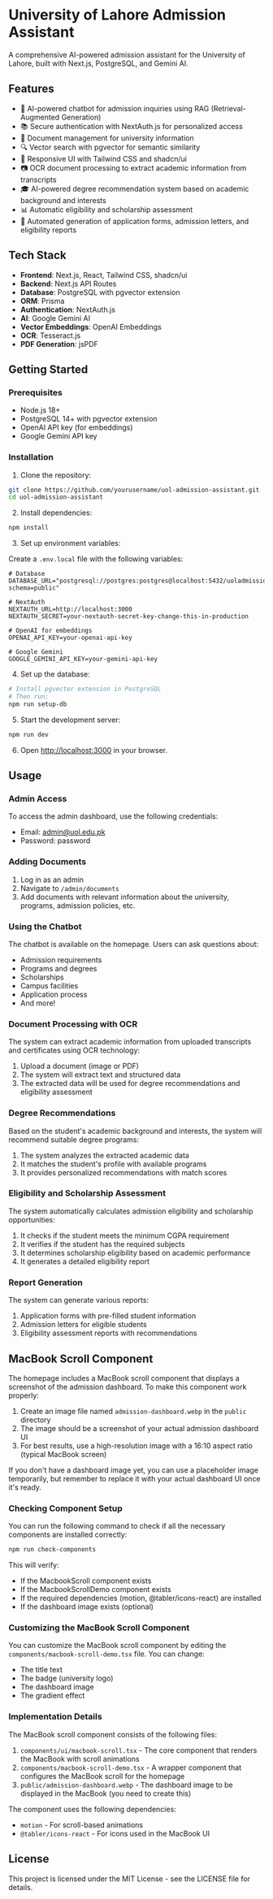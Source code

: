 # University of Lahore Admission Assistant

A comprehensive AI-powered admission assistant for the University of Lahore, built with Next.js, PostgreSQL, and Gemini AI.

## Features

- 🤖 AI-powered chatbot for admission inquiries using RAG (Retrieval-Augmented Generation)
- 📚 Secure authentication with NextAuth.js for personalized access
- 📝 Document management for university information
- 🔍 Vector search with pgvector for semantic similarity
- 📱 Responsive UI with Tailwind CSS and shadcn/ui
- 📷 OCR document processing to extract academic information from transcripts
- 🎓 AI-powered degree recommendation system based on academic background and interests
- 📊 Automatic eligibility and scholarship assessment
- 📄 Automated generation of application forms, admission letters, and eligibility reports

## Tech Stack

- **Frontend**: Next.js, React, Tailwind CSS, shadcn/ui
- **Backend**: Next.js API Routes
- **Database**: PostgreSQL with pgvector extension
- **ORM**: Prisma
- **Authentication**: NextAuth.js
- **AI**: Google Gemini AI
- **Vector Embeddings**: OpenAI Embeddings
- **OCR**: Tesseract.js
- **PDF Generation**: jsPDF

## Getting Started

### Prerequisites

- Node.js 18+
- PostgreSQL 14+ with pgvector extension
- OpenAI API key (for embeddings)
- Google Gemini API key

### Installation

1. Clone the repository:

```bash
git clone https://github.com/yourusername/uol-admission-assistant.git
cd uol-admission-assistant
```

2. Install dependencies:

```bash
npm install
```

3. Set up environment variables:

Create a `.env.local` file with the following variables:

```
# Database
DATABASE_URL="postgresql://postgres:postgres@localhost:5432/uoladmission?schema=public"

# NextAuth
NEXTAUTH_URL=http://localhost:3000
NEXTAUTH_SECRET=your-nextauth-secret-key-change-this-in-production

# OpenAI for embeddings
OPENAI_API_KEY=your-openai-api-key

# Google Gemini
GOOGLE_GEMINI_API_KEY=your-gemini-api-key
```

4. Set up the database:

```bash
# Install pgvector extension in PostgreSQL
# Then run:
npm run setup-db
```

5. Start the development server:

```bash
npm run dev
```

6. Open [http://localhost:3000](http://localhost:3000) in your browser.

## Usage

### Admin Access

To access the admin dashboard, use the following credentials:

- Email: admin@uol.edu.pk
- Password: password

### Adding Documents

1. Log in as an admin
2. Navigate to `/admin/documents`
3. Add documents with relevant information about the university, programs, admission policies, etc.

### Using the Chatbot

The chatbot is available on the homepage. Users can ask questions about:

- Admission requirements
- Programs and degrees
- Scholarships
- Campus facilities
- Application process
- And more!

### Document Processing with OCR

The system can extract academic information from uploaded transcripts and certificates using OCR technology:

1. Upload a document (image or PDF)
2. The system will extract text and structured data
3. The extracted data will be used for degree recommendations and eligibility assessment

### Degree Recommendations

Based on the student's academic background and interests, the system will recommend suitable degree programs:

1. The system analyzes the extracted academic data
2. It matches the student's profile with available programs
3. It provides personalized recommendations with match scores

### Eligibility and Scholarship Assessment

The system automatically calculates admission eligibility and scholarship opportunities:

1. It checks if the student meets the minimum CGPA requirement
2. It verifies if the student has the required subjects
3. It determines scholarship eligibility based on academic performance
4. It generates a detailed eligibility report

### Report Generation

The system can generate various reports:

1. Application forms with pre-filled student information
2. Admission letters for eligible students
3. Eligibility assessment reports with recommendations

## MacBook Scroll Component

The homepage includes a MacBook scroll component that displays a screenshot of the admission dashboard. To make this component work properly:

1. Create an image file named `admission-dashboard.webp` in the `public` directory
2. The image should be a screenshot of your actual admission dashboard UI
3. For best results, use a high-resolution image with a 16:10 aspect ratio (typical MacBook screen)

If you don't have a dashboard image yet, you can use a placeholder image temporarily, but remember to replace it with your actual dashboard UI once it's ready.

### Checking Component Setup

You can run the following command to check if all the necessary components are installed correctly:

```bash
npm run check-components
```

This will verify:
- If the MacbookScroll component exists
- If the MacbookScrollDemo component exists
- If the required dependencies (motion, @tabler/icons-react) are installed
- If the dashboard image exists (optional)

### Customizing the MacBook Scroll Component

You can customize the MacBook scroll component by editing the `components/macbook-scroll-demo.tsx` file. You can change:

- The title text
- The badge (university logo)
- The dashboard image
- The gradient effect

### Implementation Details

The MacBook scroll component consists of the following files:

1. `components/ui/macbook-scroll.tsx` - The core component that renders the MacBook with scroll animations
2. `components/macbook-scroll-demo.tsx` - A wrapper component that configures the MacBook scroll for the homepage
3. `public/admission-dashboard.webp` - The dashboard image to be displayed in the MacBook (you need to create this)

The component uses the following dependencies:
- `motion` - For scroll-based animations
- `@tabler/icons-react` - For icons used in the MacBook UI

## License

This project is licensed under the MIT License - see the LICENSE file for details. 